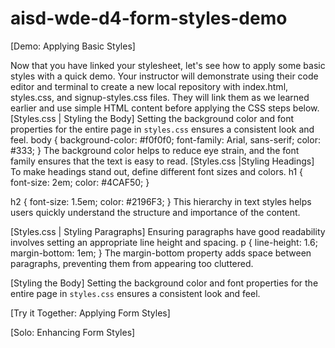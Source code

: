 # aisd-wde-d4-form-styles-demo

[Demo: Applying Basic Styles]

Now that you have linked your stylesheet, let's see how to apply some basic styles with a quick demo. 
Your instructor will demonstrate using their code editor and terminal to create a new local repository with index.html, styles.css, and signup-styles.css files. They will link them as we learned earlier and use simple HTML content before applying the CSS steps below.
[Styles.css | Styling the Body]
Setting the background color and font properties for the entire page in `styles.css` ensures a consistent look and feel. 
body {
  background-color: #f0f0f0;
  font-family: Arial, sans-serif;
  color: #333;
}
The background color helps to reduce eye strain, and the font family ensures that the text is easy to read.
[Styles.css |Styling Headings]
To make headings stand out, define different font sizes and colors.
h1 {
  font-size: 2em;
  color: #4CAF50;
}

h2 {
  font-size: 1.5em;
  color: #2196F3;
}
This hierarchy in text styles helps users quickly understand the structure and importance of the content.

[Styles.css | Styling Paragraphs]
Ensuring paragraphs have good readability involves setting an appropriate line height and spacing.
p {
  line-height: 1.6;
  margin-bottom: 1em;
}
The margin-bottom property adds space between paragraphs, preventing them from appearing too cluttered.

[Styling the Body]
Setting the background color and font properties for the entire page in `styles.css` ensures a consistent look and feel. 

[Try it Together: Applying Form Styles]


[Solo: Enhancing Form Styles]

